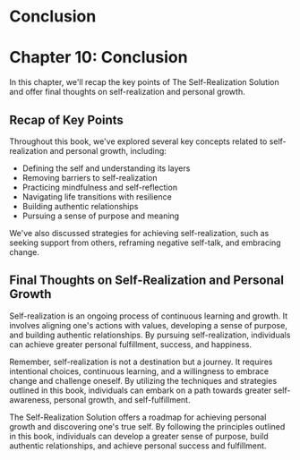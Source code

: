 # Conclusion

Chapter 10: Conclusion
======================

In this chapter, we'll recap the key points of The Self-Realization Solution and offer final thoughts on self-realization and personal growth.

Recap of Key Points
-------------------

Throughout this book, we've explored several key concepts related to self-realization and personal growth, including:

* Defining the self and understanding its layers
* Removing barriers to self-realization
* Practicing mindfulness and self-reflection
* Navigating life transitions with resilience
* Building authentic relationships
* Pursuing a sense of purpose and meaning

We've also discussed strategies for achieving self-realization, such as seeking support from others, reframing negative self-talk, and embracing change.

Final Thoughts on Self-Realization and Personal Growth
------------------------------------------------------

Self-realization is an ongoing process of continuous learning and growth. It involves aligning one's actions with values, developing a sense of purpose, and building authentic relationships. By pursuing self-realization, individuals can achieve greater personal fulfillment, success, and happiness.

Remember, self-realization is not a destination but a journey. It requires intentional choices, continuous learning, and a willingness to embrace change and challenge oneself. By utilizing the techniques and strategies outlined in this book, individuals can embark on a path towards greater self-awareness, personal growth, and self-fulfillment.

The Self-Realization Solution offers a roadmap for achieving personal growth and discovering one's true self. By following the principles outlined in this book, individuals can develop a greater sense of purpose, build authentic relationships, and achieve personal success and fulfillment.